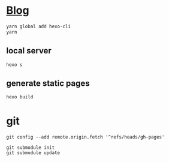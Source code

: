 # [Blog](https://yexiaorain.github.io/Blog)

```bash
yarn global add hexo-cli
yarn
```

## local server

```bash
hexo s
```

## generate static pages

```bash
hexo build
```

# git

```
git config --add remote.origin.fetch '^refs/heads/gh-pages'

git submodule init
git submodule update
```
